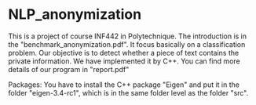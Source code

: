 # NLP_anonymization

This is a project of course INF442 in Polytechnique. The introduction is in the "benchmark_anonymization.pdf". It focus basically on a classification problem. Our objective is to detect whether a piece of text contains the private information. We have implemented it by C++.
You can find more details of our program in "report.pdf"

Packages:
You have to install the C++ package "Eigen" and put it in the folder "eigen-3.4-rc1", which is in the same folder level as the folder "src".
